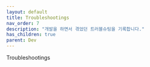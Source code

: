 ```yaml
---
layout: default
title: Troubleshootings
nav_order: 7
description: "개발을 하면서 겪었던 트러블슈팅을 기록합니다."
has_children: true
parent: Dev
---
```


Troubleshootings